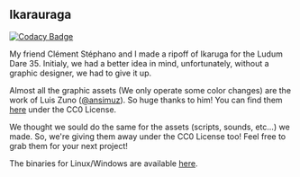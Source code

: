 ## Ikarauraga

[![Codacy Badge](https://api.codacy.com/project/badge/Grade/cf64ea3d3241435688213d41cc18b652)](https://www.codacy.com/app/mlcdf/ikarauraga?utm_source=github.com&utm_medium=referral&utm_content=mlcdf/ikarauraga&utm_campaign=badger)

My friend Clément Stéphano and I made a ripoff of Ikaruga for the Ludum Dare 35. Initialy, we had a better idea in mind, unfortunately, without a graphic designer, we had to give it up.

Almost all the graphic assets (We only operate some color changes) are the work of Luis Zuno ([@ansimuz](https://twitter.com/ansimuz)). So huge thanks to him!
You can find them [here](http://ansimuz.com/site/archives/794) under the CC0 License.

We thought we sould do the same for the assets (scripts, sounds, etc...) we made. So, we're giving them away under the CC0 License too! Feel free to grab them for your next project!

The binaries for Linux/Windows are available [here](http://ludumdare.com/compo/ludum-dare-35/?action=preview&uid=87871).
